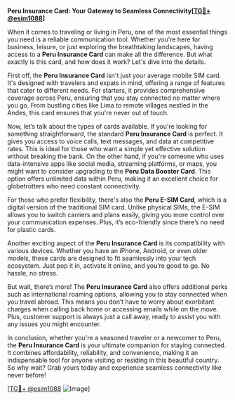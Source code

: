 **Peru Insurance Card: Your Gateway to Seamless Connectivity[[TG💪+ @esim1088](https://t.me/s/esim1088)]**

When it comes to traveling or living in Peru, one of the most essential things you need is a reliable communication tool. Whether you're here for business, leisure, or just exploring the breathtaking landscapes, having access to a **Peru Insurance Card** can make all the difference. But what exactly is this card, and how does it work? Let's dive into the details.

First off, the **Peru Insurance Card** isn't just your average mobile SIM card. It's designed with travelers and expats in mind, offering a range of features that cater to different needs. For starters, it provides comprehensive coverage across Peru, ensuring that you stay connected no matter where you go. From bustling cities like Lima to remote villages nestled in the Andes, this card ensures that you're never out of touch.

Now, let’s talk about the types of cards available. If you're looking for something straightforward, the standard **Peru Insurance Card** is perfect. It gives you access to voice calls, text messages, and data at competitive rates. This is ideal for those who want a simple yet effective solution without breaking the bank. On the other hand, if you're someone who uses data-intensive apps like social media, streaming platforms, or maps, you might want to consider upgrading to the **Peru Data Booster Card**. This option offers unlimited data within Peru, making it an excellent choice for globetrotters who need constant connectivity.

For those who prefer flexibility, there's also the **Peru E-SIM Card**, which is a digital version of the traditional SIM card. Unlike physical SIMs, the E-SIM allows you to switch carriers and plans easily, giving you more control over your communication expenses. Plus, it’s eco-friendly since there’s no need for plastic cards. 

Another exciting aspect of the **Peru Insurance Card** is its compatibility with various devices. Whether you have an iPhone, Android, or even older models, these cards are designed to fit seamlessly into your tech ecosystem. Just pop it in, activate it online, and you’re good to go. No hassle, no stress.

But wait, there’s more! The **Peru Insurance Card** also offers additional perks such as international roaming options, allowing you to stay connected when you travel abroad. This means you don’t have to worry about exorbitant charges when calling back home or accessing emails while on the move. Plus, customer support is always just a call away, ready to assist you with any issues you might encounter.

In conclusion, whether you're a seasoned traveler or a newcomer to Peru, the **Peru Insurance Card** is your ultimate companion for staying connected. It combines affordability, reliability, and convenience, making it an indispensable tool for anyone visiting or residing in this beautiful country. So why wait? Grab yours today and experience seamless connectivity like never before!

[[TG💪+ @esim1088](https://t.me/s/esim1088) ![Image](https://i.postimg.cc/Y0z9fWf4/image.png)]